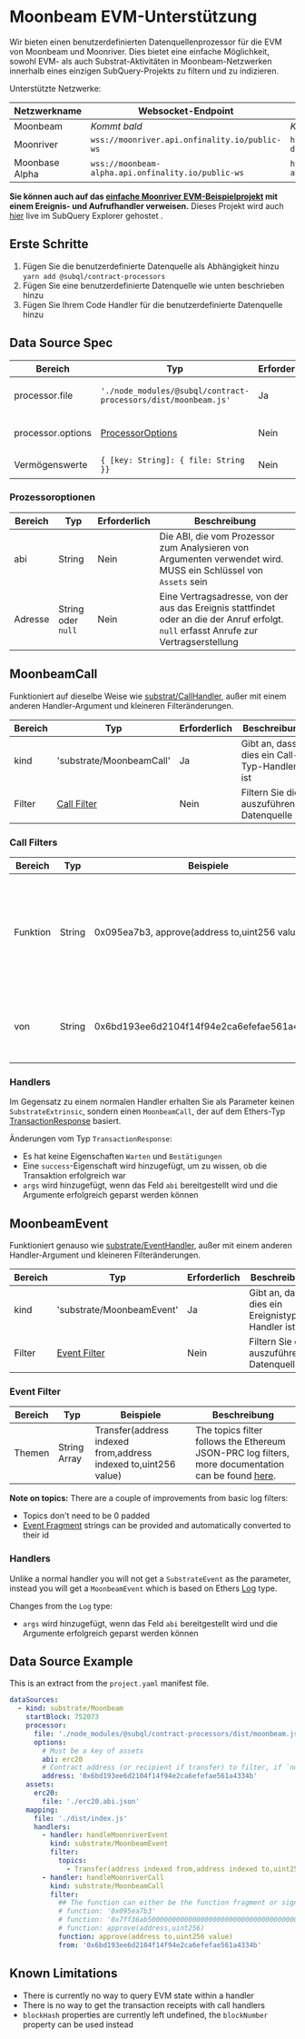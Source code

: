# Moonbeam EVM-Unterstützung

Wir bieten einen benutzerdefinierten Datenquellenprozessor für die EVM von Moonbeam und Moonriver. Dies bietet eine einfache Möglichkeit, sowohl EVM- als auch Substrat-Aktivitäten in Moonbeam-Netzwerken innerhalb eines einzigen SubQuery-Projekts zu filtern und zu indizieren.

Unterstützte Netzwerke:

| Netzwerkname   | Websocket-Endpoint                                 | Wörterbuch-Endpoint                                                  |
| -------------- | -------------------------------------------------- | -------------------------------------------------------------------- |
| Moonbeam       | _Kommt bald_                                       | _Kommt bald_                                                         |
| Moonriver      | `wss://moonriver.api.onfinality.io/public-ws`      | `https://api.subquery.network/sq/subquery/moonriver-dictionary`      |
| Moonbase Alpha | `wss://moonbeam-alpha.api.onfinality.io/public-ws` | `https://api.subquery.network/sq/subquery/moonbase-alpha-dictionary` |

**Sie können auch auf das [einfache Moonriver EVM-Beispielprojekt](https://github.com/subquery/tutorials-moonriver-evm-starter) mit einem Ereignis- und Aufrufhandler verweisen.** Dieses Projekt wird auch [hier](https://explorer.subquery.network/subquery/subquery/moonriver-evm-starter-project) live im SubQuery Explorer gehostet .

## Erste Schritte

1. Fügen Sie die benutzerdefinierte Datenquelle als Abhängigkeit hinzu `yarn add @subql/contract-processors`
2. Fügen Sie eine benutzerdefinierte Datenquelle wie unten beschrieben hinzu
3. Fügen Sie Ihrem Code Handler für die benutzerdefinierte Datenquelle hinzu

## Data Source Spec

| Bereich           | Typ                                                            | Erforderlich | Beschreibung                                  |
| ----------------- | -------------------------------------------------------------- | ------------ | --------------------------------------------- |
| processor.file    | `'./node_modules/@subql/contract-processors/dist/moonbeam.js'` | Ja           | Dateiverweis auf den Datenprozessorcode       |
| processor.options | [ProcessorOptions](#processor-options)                         | Nein         | Spezielle Optionen für den Moonbeam-Prozessor |
| Vermögenswerte    | `{ [key: String]: { file: String }}`                           | Nein         | Ein Objekt externer Asset-Dateien             |

### Prozessoroptionen

| Bereich | Typ                | Erforderlich | Beschreibung                                                                                                                           |
| ------- | ------------------ | ------------ | -------------------------------------------------------------------------------------------------------------------------------------- |
| abi     | String             | Nein         | Die ABI, die vom Prozessor zum Analysieren von Argumenten verwendet wird. MUSS ein Schlüssel von `Assets` sein                         |
| Adresse | String oder `null` | Nein         | Eine Vertragsadresse, von der aus das Ereignis stattfindet oder an die der Anruf erfolgt. `null` erfasst Anrufe zur Vertragserstellung |

## MoonbeamCall

Funktioniert auf dieselbe Weise wie [substrat/CallHandler](../create/mapping/#call-handler), außer mit einem anderen Handler-Argument und kleineren Filteränderungen.

| Bereich | Typ                          | Erforderlich | Beschreibung                                |
| ------- | ---------------------------- | ------------ | ------------------------------------------- |
| kind    | 'substrate/MoonbeamCall'     | Ja           | Gibt an, dass dies ein Call-Typ-Handler ist |
| Filter  | [Call Filter](#call-filters) | Nein         | Filtern Sie die auszuführende Datenquelle   |

### Call Filters

| Bereich  | Typ    | Beispiele                                     | Beschreibung                                                                                                                                                                              |
| -------- | ------ | --------------------------------------------- | ----------------------------------------------------------------------------------------------------------------------------------------------------------------------------------------- |
| Funktion | String | 0x095ea7b3, approve(address to,uint256 value) | Entweder [Function Signature](https://docs.ethers.io/v5/api/utils/abi/fragments/#FunctionFragment)-Strings oder die Funktion `sighash`, um die im Vertrag aufgerufene Funktion zu filtern |
| von      | String | 0x6bd193ee6d2104f14f94e2ca6efefae561a4334b    | Eine Ethereum-Adresse, die die Transaktion gesendet hat                                                                                                                                   |

### Handlers

Im Gegensatz zu einem normalen Handler erhalten Sie als Parameter keinen `SubstrateExtrinsic`, sondern einen `MoonbeamCall`, der auf dem Ethers-Typ [TransactionResponse](https://docs.ethers.io/v5/api/providers/types/#providers-TransactionResponse) basiert.

Änderungen vom Typ `TransactionResponse`:

- Es hat keine Eigenschaften `Warten` und `Bestätigungen`
- Eine `success`-Eigenschaft wird hinzugefügt, um zu wissen, ob die Transaktion erfolgreich war
- `args` wird hinzugefügt, wenn das Feld `abi` bereitgestellt wird und die Argumente erfolgreich geparst werden können

## MoonbeamEvent

Funktioniert genauso wie [substrate/EventHandler](../create/mapping/#event-handler), außer mit einem anderen Handler-Argument und kleineren Filteränderungen.

| Bereich | Typ                            | Erforderlich | Beschreibung                                   |
| ------- | ------------------------------ | ------------ | ---------------------------------------------- |
| kind    | 'substrate/MoonbeamEvent'      | Ja           | Gibt an, dass dies ein Ereignistyp-Handler ist |
| Filter  | [Event Filter](#event-filters) | Nein         | Filtern Sie die auszuführende Datenquelle      |

### Event Filter

| Bereich | Typ          | Beispiele                                                       | Beschreibung                                                                                                                                     |
| ------- | ------------ | --------------------------------------------------------------- | ------------------------------------------------------------------------------------------------------------------------------------------------ |
| Themen  | String Array | Transfer(address indexed from,address indexed to,uint256 value) | The topics filter follows the Ethereum JSON-PRC log filters, more documentation can be found [here](https://docs.ethers.io/v5/concepts/events/). |

<b>Note on topics:</b>
There are a couple of improvements from basic log filters:

- Topics don't need to be 0 padded
- [Event Fragment](https://docs.ethers.io/v5/api/utils/abi/fragments/#EventFragment) strings can be provided and automatically converted to their id

### Handlers

Unlike a normal handler you will not get a `SubstrateEvent` as the parameter, instead you will get a `MoonbeamEvent` which is based on Ethers [Log](https://docs.ethers.io/v5/api/providers/types/#providers-Log) type.

Changes from the `Log` type:

- `args` wird hinzugefügt, wenn das Feld `abi` bereitgestellt wird und die Argumente erfolgreich geparst werden können

## Data Source Example

This is an extract from the `project.yaml` manifest file.

```yaml
dataSources:
  - kind: substrate/Moonbeam
    startBlock: 752073
    processor:
      file: './node_modules/@subql/contract-processors/dist/moonbeam.js'
      options:
        # Must be a key of assets
        abi: erc20
        # Contract address (or recipient if transfer) to filter, if `null` should be for contract creation
        address: '0x6bd193ee6d2104f14f94e2ca6efefae561a4334b'
    assets:
      erc20:
        file: './erc20.abi.json'
    mapping:
      file: './dist/index.js'
      handlers:
        - handler: handleMoonriverEvent
          kind: substrate/MoonbeamEvent
          filter:
            topics:
              - Transfer(address indexed from,address indexed to,uint256 value)
        - handler: handleMoonriverCall
          kind: substrate/MoonbeamCall
          filter:
            ## The function can either be the function fragment or signature
            # function: '0x095ea7b3'
            # function: '0x7ff36ab500000000000000000000000000000000000000000000000000000000'
            # function: approve(address,uint256)
            function: approve(address to,uint256 value)
            from: '0x6bd193ee6d2104f14f94e2ca6efefae561a4334b'
```

## Known Limitations

- There is currently no way to query EVM state within a handler
- There is no way to get the transaction receipts with call handlers
- `blockHash` properties are currently left undefined, the `blockNumber` property can be used instead
